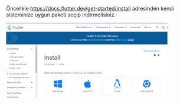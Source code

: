 Öncelikle https://docs.flutter.dev/get-started/install adresinden kendi sisteminize uygun paketi seçip indirmelisiniz. 

![Screenshot](images/Resim1.png)

